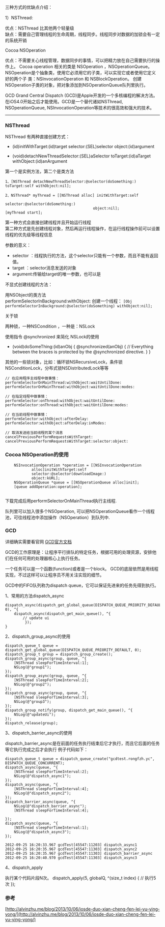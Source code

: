 三种方式的优缺点介绍：

1）NSThread:

优点：NSThread 比其他两个轻量级   
缺点：需要自己管理线程的生命周期，线程同步。线程同步对数据的加锁会有一定的系统开销  

Cocoa NSOperation

优点：不需要关心线程管理，数据同步的事情，可以把精力放在自己需要执行的操作上。
Cocoa operation 相关的类是 NSOperation ，NSOperationQueue。
NSOperation是个抽象类，使用它必须用它的子类，可以实现它或者使用它定义好的两个子
类：NSInvocationOperation 和 NSBlockOperation。
创建NSOperation子类的对象，把对象添加到NSOperationQueue队列里执行。


GCD
Grand Central Dispatch (GCD)是Apple开发的一个多核编程的解决方法。在iOS4.0开始之后才能使用。GCD是一个替代诸如NSThread, NSOperationQueue, NSInvocationOperation等技术的很高效和强大的技术。

-----------

### NSThread

NSThread 有两种直接创建方式：

- (id)initWithTarget:(id)target selector:(SEL)selector object:(id)argument 
+ (void)detachNewThreadSelector:(SEL)aSelector toTarget:(id)aTarget withObject:(id)anArgument

第一个是实例方法，第二个是类方法

```
1、[NSThread detachNewThreadSelector:@selector(doSomething:) toTarget:self withObject:nil];   
  
2、NSThread* myThread = [[NSThread alloc] initWithTarget:self   
                                        selector:@selector(doSomething:)   
                                        object:nil];   
[myThread start];
```

第一种方式会直接创建线程并且开始运行线程  
第二种方式是先创建线程对象，然后再运行线程操作，在运行线程操作前可以设置线程的优先级等线程信息

参数的意义：

+ selector ：线程执行的方法，这个selector只能有一个参数，而且不能有返回值。
+ target  ：selector消息发送的对象
+ argument:传输给target的唯一参数，也可以是

不显式创建线程的方法：

用NSObject的类方法  
performSelectorInBackground:withObject: 创建一个线程：
```[Obj performSelectorInBackground:@selector(doSomething) withObject:nil]; ```

关于锁

两种锁，一种NSCondition ，一种是：NSLock

使用指令 @synchronized 来简化 NSLock的使用

- (void)doSomeThing:(id)anObj 
{ 
    @synchronized(anObj) 
    { 
        // Everything between the braces is protected by the @synchronized directive. 
    } 
}

其他的一些锁对象，比如：循环锁NSRecursiveLock，条件锁NSConditionLock，分布式锁NSDistributedLock等等

```
// 在应用程序主线程中做事情：
performSelectorOnMainThread:withObject:waitUntilDone:
performSelectorOnMainThread:withObject:waitUntilDone:modes:

// 在指定线程中做事情：
performSelector:onThread:withObject:waitUntilDone:
performSelector:onThread:withObject:waitUntilDone:modes:

// 在当前线程中做事情：
performSelector:withObject:afterDelay:
performSelector:withObject:afterDelay:inModes:

// 取消发送给当前线程的某个消息
cancelPreviousPerformRequestsWithTarget:
cancelPreviousPerformRequestsWithTarget:selector:object:
```


### Cocoa NSOperation的使用


```
	NSInvocationOperation *operation = [[NSInvocationOperation 
			alloc]initWithTarget:self
			selector:@selector(downloadImage:)
			object:kURL];   
    NSOperationQueue *queue = [[NSOperationQueue alloc]init];   
    [queue addOperation:operation];   
    
```

下载完成后用performSelectorOnMainThread执行主线程.

队列里可以加入很多个NSOperation, 可以把NSOperationQueue看作一个线程池，可往线程池中添加操作（NSOperation）到队列中.

### GCD 

详细确实需要看官网 [GCD官方文档](https://developer.apple.com/library/ios/documentation/Performance/Reference/GCD_libdispatch_Ref/index.html#)

GCD的工作原理是：让程序平行排队的特定任务，根据可用的处理资源，安排他们在任何可用的处理器核心上执行任务。
 
一个任务可以是一个函数(function)或者是一个block。 GCD的底层依然是用线程实现，不过这样可以让程序员不用关注实现的细节。
 
GCD中的FIFO队列称为dispatch queue，它可以保证先进来的任务先得到执行。

1、常用的方法dispatch_async

```
dispatch_async(dispatch_get_global_queue(DISPATCH_QUEUE_PRIORITY_DEFAULT, 0), ^{ 
	dispatch_async(dispatch_get_main_queue(), ^{   
		// update ui  
         });
}
```

2、dispatch_group_async的使用

```
dispatch_queue_t queue = dispatch_get_global_queue(DISPATCH_QUEUE_PRIORITY_DEFAULT, 0);   
dispatch_group_t group = dispatch_group_create();   
dispatch_group_async(group, queue, ^{   
    [NSThread sleepForTimeInterval:1];   
    NSLog(@"group1");   
});   
dispatch_group_async(group, queue, ^{   
    [NSThread sleepForTimeInterval:2];   
    NSLog(@"group2");   
});   
dispatch_group_async(group, queue, ^{   
    [NSThread sleepForTimeInterval:3];   
    NSLog(@"group3");   
});   
dispatch_group_notify(group, dispatch_get_main_queue(), ^{   
    NSLog(@"updateUi");   
});   
dispatch_release(group); 
```

3、dispatch_barrier_async的使用

dispatch_barrier_async是在前面的任务执行结束后它才执行，而且它后面的任务等它执行完成之后才会执行
例子代码如下：

```
dispatch_queue_t queue = dispatch_queue_create("gcdtest.rongfzh.yc", DISPATCH_QUEUE_CONCURRENT);   
dispatch_async(queue, ^{   
    [NSThread sleepForTimeInterval:2];   
    NSLog(@"dispatch_async1");   
});   
dispatch_async(queue, ^{   
    [NSThread sleepForTimeInterval:4];   
    NSLog(@"dispatch_async2");   
});   
dispatch_barrier_async(queue, ^{   
    NSLog(@"dispatch_barrier_async");   
    [NSThread sleepForTimeInterval:4];   
   
});   
dispatch_async(queue, ^{   
    [NSThread sleepForTimeInterval:1];   
    NSLog(@"dispatch_async3");   
});
```

```
2012-09-25 16:20:33.967 gcdTest[45547:11203] dispatch_async1 
2012-09-25 16:20:35.967 gcdTest[45547:11303] dispatch_async2 
2012-09-25 16:20:35.967 gcdTest[45547:11303] dispatch_barrier_async 
2012-09-25 16:20:40.970 gcdTest[45547:11303] dispatch_async3 
```


4、dispatch_apply 

执行某个代码片段N次。
dispatch_apply(5, globalQ, ^(size_t index) { 
    // 执行5次 
}); 


### 参考
[http://alvinzhu.me/blog/2013/10/06/iosde-duo-xian-cheng-fen-lei-yu-ying-yong/](http://alvinzhu.me/blog/2013/10/06/iosde-duo-xian-cheng-fen-lei-yu-ying-yong/)